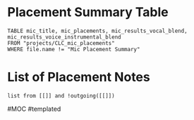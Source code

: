 
# Placement Summary Table
``` dataview
TABLE mic_title, mic_placements, mic_results_vocal_blend, mic_results_voice_instrumental_blend
FROM "projects/CLC_mic_placements" 
WHERE file.name != "Mic Placement Summary"

```

# List of Placement Notes
```dataview 
list from [[]] and !outgoing([[]]) 
```

#MOC #templated 